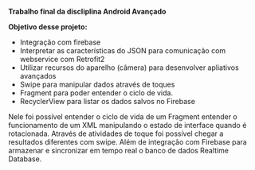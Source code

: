 **Trabalho final da discliplina Android Avançado**

**Objetivo desse projeto:**

- Integração com firebase
- Interpretar as características do JSON para comunicação com webservice com Retrofit2
- Utilizar recursos do aparelho (câmera) para desenvolver apliativos avançados
- Swipe para manipular dados através de toques
- Fragment para poder entender o ciclo de vida.
- RecyclerView para listar os dados salvos no Firebase

Nele foi possível entender o ciclo de vida de um Fragment entender o funcionamento de um XML manipulando o estado de 
interface quando é rotacionada. Através de atividades de toque foi possível chegar a resultados diferentes com swipe.
Além de integração com Firebase para armazenar e sincronizar em tempo real o banco de dados Realtime Database.
